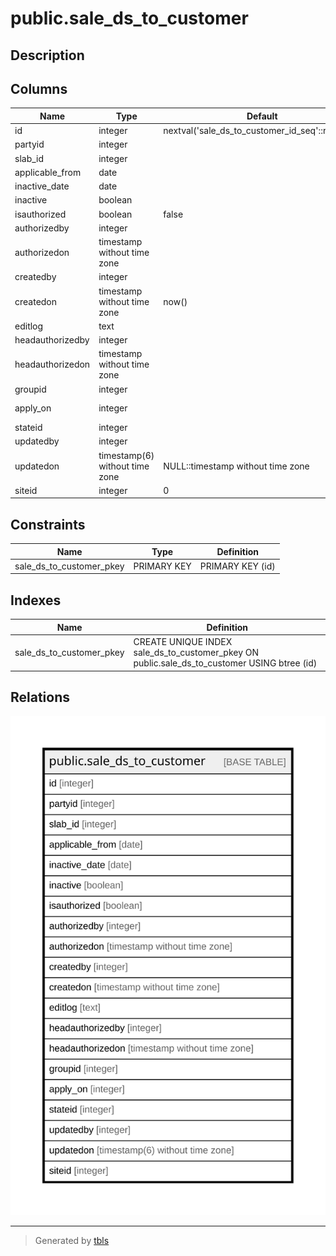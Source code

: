 # public.sale_ds_to_customer

## Description

## Columns

| Name | Type | Default | Nullable | Children | Parents | Comment |
| ---- | ---- | ------- | -------- | -------- | ------- | ------- |
| id | integer | nextval('sale_ds_to_customer_id_seq'::regclass) | false |  |  |  |
| partyid | integer |  | true |  |  |  |
| slab_id | integer |  | true |  |  |  |
| applicable_from | date |  | true |  |  |  |
| inactive_date | date |  | true |  |  |  |
| inactive | boolean |  | true |  |  |  |
| isauthorized | boolean | false | true |  |  |  |
| authorizedby | integer |  | true |  |  |  |
| authorizedon | timestamp without time zone |  | true |  |  |  |
| createdby | integer |  | true |  |  |  |
| createdon | timestamp without time zone | now() | true |  |  |  |
| editlog | text |  | true |  |  |  |
| headauthorizedby | integer |  | true |  |  |  |
| headauthorizedon | timestamp without time zone |  | true |  |  |  |
| groupid | integer |  | true |  |  |  |
| apply_on | integer |  | true |  |  | 1=Group<br>2=Category |
| stateid | integer |  | true |  |  |  |
| updatedby | integer |  | true |  |  |  |
| updatedon | timestamp(6) without time zone | NULL::timestamp without time zone | true |  |  |  |
| siteid | integer | 0 | true |  |  |  |

## Constraints

| Name | Type | Definition |
| ---- | ---- | ---------- |
| sale_ds_to_customer_pkey | PRIMARY KEY | PRIMARY KEY (id) |

## Indexes

| Name | Definition |
| ---- | ---------- |
| sale_ds_to_customer_pkey | CREATE UNIQUE INDEX sale_ds_to_customer_pkey ON public.sale_ds_to_customer USING btree (id) |

## Relations

![er](public.sale_ds_to_customer.svg)

---

> Generated by [tbls](https://github.com/k1LoW/tbls)
